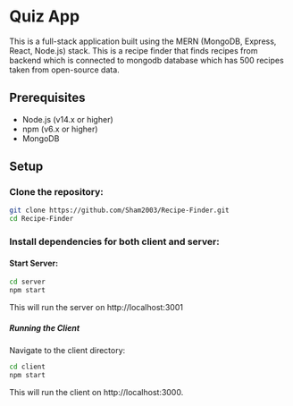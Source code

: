 # Quiz App
This is a full-stack application built using the MERN (MongoDB, Express, React, Node.js) stack. This is a recipe finder that  finds recipes from backend which is connected to mongodb database which has 500 recipes taken from open-source data.


## Prerequisites
 - Node.js (v14.x or higher)
 - npm (v6.x or higher)
 - MongoDB

## Setup
 ### Clone the repository:


```bash
git clone https://github.com/Sham2003/Recipe-Finder.git
cd Recipe-Finder
```


### Install dependencies for both client and server:

#### Start Server:
```bash
cd server
npm start
```
This will run the server on http://localhost:3001

##### Running the Client
Navigate to the client directory:
```bash
cd client
npm start
```
This will run the client on http://localhost:3000.


